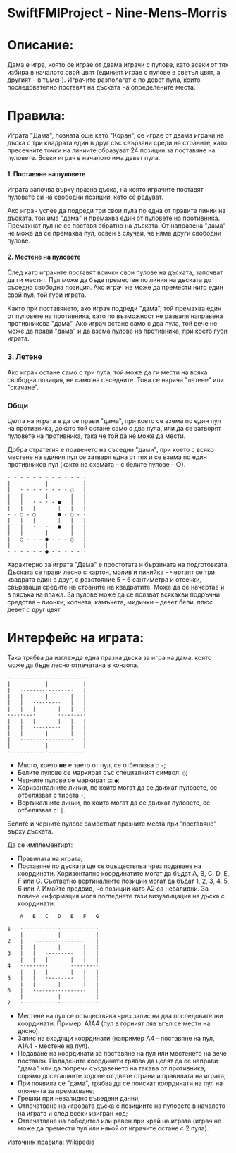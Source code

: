 # SwiftFMIProject - Nine-Mens-Morris

# Описание:
Дама е игра, която се играе от двама играчи с пулове, като всеки от тях избира в началото свой цвят (единият играе с пулове в светъл цвят, а другият – в тъмен). Играчите разполагат с по девет пула, които последователно поставят на дъската на определените места.

# Правила:
Играта "Дама", позната още като "Коран", се играе от двама играчи на дъска с три квадрата един в друг със свързани среди на страните, като пресечните точки на линиите образуват 24 позиции за поставяне на пуловете. Всеки играч в началото има девет пула.

#### 1. Поставяне на пуловете
Играта започва върху празна дъска, на която играчите поставят пуловете си на свободни позиции, като се редуват.

Ако играч успее да подреди три свои пула по една от правите линии на дъската, той има "дама" и премахва един от пуловете на противника. Премахнат пул не се поставя обратно на дъската. От направена "дама" не може да се премахва пул, освен в случай, че няма други свободни пулове.

#### 2. Местене на пуловете
След като играчите поставят всички свои пулове на дъската, започват да ги местят. Пул може да бъде преместен по линия на дъската до съседна свободна позиция. Ако играч не може да премести нито един свой пул, той губи играта.

Както при поставянето, ако играч подреди "дама", той премахва един от пуловете на противника, като по възможност не разваля направена противникова "дама". Ако играч остане само с два пула, той вече не може да прави "дама" и да взема пулове на противника, при което губи играта.

### 3. Летене
Ако играч остане само с три пула, той може да ги мести на всяка свободна позиция, не само на съседните. Това се нарича "летене" или "скачане".

### Общи

Целта на играта е да се прави "дама", при което се взема по един пул на противника, докато той остане само с два пула, или да се затворят пуловете на противника, така че той да не може да мести.

Добра стратегия е правенето на съседни "дами", при което с всяко местене на единия пул се затваря една от тях и се взема по един противников пул (както на схемата – с белите пулове - ○).

```
· - - - - - · - - - - - ·
|           |           |
|   · - - - · - - - ○   |
|   |       |       |   |
|   |   · - · - ●   |   |
|   |   |       |   |   |
· - ○ - ○       ● - ○ - ·
|   |   |       |   |   |
|   |   · - · - ●   |   |
|   |       |       |   |
|   ○ - - - ● - - - ○   |
|           |           |
· - - - - - ● - - - - - ·
```

Характерно за играта "Дама" е простотата и бързината на подготовката. Дъската се прави лесно с картон, молив и линийка – чертаят се три квадрата един в друг, с разстояние 5 – 6 сантиметра и отсечки, свързващи средите на страните на квадратите. Може да се начертае и в пясъка на плажа. За пулове може да се ползват всякакви подръчни средства – пионки, копчета, камъчета, мидички – девет бели, плюс девет с друг цвят.

# Интерфейс на играта:

Така трябва да изглежда една празна дъска за игра на дама, която може да бъде лесно отпечатана в конзола.

```
·-----------·-----------·
|           |           |
|   ·-------·-------·   |
|   |       |       |   |
|   |   ·---·---·   |   |
|   |   |       |   |   |
·---·---·       ·---·---·
|   |   |       |   |   |
|   |   ·---·---·   |   |
|   |       |       |   |
|   ·-------·-------·   |
|           |           |
·-----------·-----------·
```

* Място, което **не** е заето от пул, се отбелязва с `·`;
* Белите пулове се маркират със специалният символ: `○`;
* Черните пулове се маркират с: `●`;
* Хоризонталните линии, по които могат да се движат пуловете, се отбелязват с тирета `-`;
* Вертикалните линии, по които могат да се движат пуловете, се отбелязват с: `|`.

Белите и черните пулове заместват празните места при "поставяне" върху дъската.

Да се имплементирт:
* Правилата на играта;
* Поставяне по дъската ще се оцъществява чрез подаване на координати. Хоризонтално координатите могат да бъдат A, B, C, D, E, F или G. Съответно вертиналните позиции могат да бъдат 1, 2, 3, 4, 5, 6 или 7. Имайте предвид, че позиции като А2 са невалидни. За повече информация моля погледнете тази визуалицация на дъска с координати:

```
    A   B   C   D   E   F   G
   
1   ·-----------·-----------·
    |           |           |
2   |   ·-------·-------·   |
    |   |       |       |   |
3   |   |   ·---·---·   |   |
    |   |   |       |   |   |
4   ·---·---·       ·---·---·
    |   |   |       |   |   |
5   |   |   ·---·---·   |   |
    |   |       |       |   |
6   |   ·-------·-------·   |
    |           |           |
7   ·-----------·-----------·
```

* Местене на пул се осъществява чрез запис на два последователни координати. Пример: А1А4 (пул в горният ляв ъгъл се мести на дясно).
* Запис на входящи координати (например А4 - поставяне на пул, А1А4 - местене на пул). 
* Подаване на координати за поставяне на пул или местенето на вече поставен. Подадените координати трябва да целят да се направи "дама" или да попречи създавенето на такава от противника, спрямо досегашните ходове от двете страни и правилата на играта;
* При появила се "дама", трябва да се поискат координати на пул на опонента за премахване;
* Грешки при невалидно въведени данни;
* Отпечатване на игровата дъска с позициите на пуловете в началото на играта и след всеки изигран ход;
* Отпечатване на победител или равен при край на играта (играч не може да премести пул или някой от играчите остане с 2 пула).


Източник правила: [Wikipedia](https://bg.wikipedia.org/wiki/%D0%94%D0%B0%D0%BC%D0%B0_%28%D0%B8%D0%B3%D1%80%D0%B0%29)
